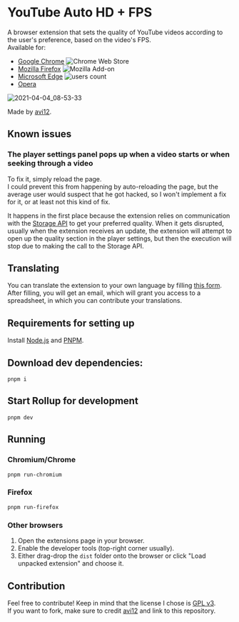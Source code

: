# YouTube Auto HD + FPS

A browser extension that sets the quality of YouTube videos according to the user's preference, based on the video's FPS.  
Available for:

- [Google Chrome](https://chrome.google.com/webstore/detail/fcphghnknhkimeagdglkljinmpbagone) ![Chrome Web Store](https://img.shields.io/chrome-web-store/users/fcphghnknhkimeagdglkljinmpbagone?color=white&label=users&style=flat-square)
- [Mozilla Firefox](https://addons.mozilla.org/addon/youtube-auto-hd-fps) ![Mozilla Add-on](https://img.shields.io/amo/users/youtube-auto-hd-fps?color=white&label=users&style=flat-square)
- [Microsoft Edge](https://microsoftedge.microsoft.com/addons/detail/ggnepcoiimddpmjaoejhdfppjbcnfaom) ![users count](https://img.shields.io/badge/dynamic/json?label=users&query=activeInstallCount&style=flat-square&color=white&url=https://microsoftedge.microsoft.com/addons/getproductdetailsbycrxid/ggnepcoiimddpmjaoejhdfppjbcnfaom)
- [Opera](https://addons.opera.com/en/extensions/details/youtube-auto-hd-fps)

![2021-04-04_08-53-33](https://user-images.githubusercontent.com/6422804/113500084-e26b2a00-9523-11eb-9e6b-5e25a4c6eba0.png)

Made by [avi12](https://avi12.com).

## Known issues
### The player settings panel pops up when a video starts or when seeking through a video  
To fix it, simply reload the page.  
I could prevent this from happening by auto-reloading the page, but the average user would suspect that he got hacked, so I won't implement a fix for it, or at least not this kind of fix.

It happens in the first place because the extension relies on communication with the [Storage API](https://developer.chrome.com/docs/extensions/reference/storage/) to get your preferred quality. When it gets disrupted, usually when the extension receives an update, the extension will attempt to open up the quality section in the player settings, but then the execution will stop due to making the call to the Storage API.

## Translating

You can translate the extension to your own language by filling [this form](https://apps.jeurissen.co/auto-hd-fps-for-youtube/translate).  
After filling, you will get an email, which will grant you access to a spreadsheet, in which you can contribute your translations.

## Requirements for setting up

Install [Node.js](https://nodejs.org) and [PNPM](https://pnpm.js.org/en/installation).

## Download dev dependencies:

```shell script
pnpm i
```

## Start Rollup for development

```shell script
pnpm dev
```

## Running

### Chromium/Chrome

```shell script
pnpm run-chromium
```

### Firefox

```shell script
pnpm run-firefox
```

### Other browsers

1. Open the extensions page in your browser.
1. Enable the developer tools (top-right corner usually).
1. Either drag-drop the `dist` folder onto the browser or click "Load unpacked extension" and choose it.

## Contribution

Feel free to contribute! Keep in mind that the license I chose is [GPL v3](https://github.com/avi12/youtube-auto-hd/blob/main/LICENSE).  
If you want to fork, make sure to credit [avi12](https://avi12.com) and link to this repository.

